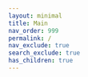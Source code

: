 ```yaml
---
layout: minimal
title: Main
nav_order: 999
permalink: /
nav_exclude: true
search_exclude: true
has_children: true
---
```


